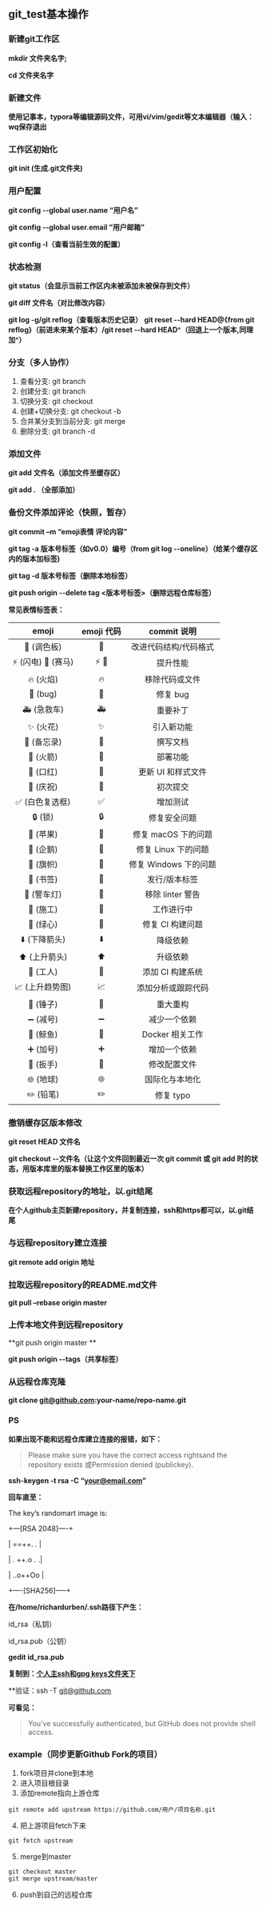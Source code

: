 ## git_test基本操作

### 新建git工作区
**mkdir 文件夹名字;**

**cd 文件夹名字**

### 新建文件
**使用记事本，typora等编辑源码文件，可用vi/vim/gedit等文本编辑器（输入：wq保存退出**

### 工作区初始化
**git init (生成.git文件夹)**

### 用户配置
**git config --global user.name “用户名”**

**git config --global user.email “用户邮箱”**

**git config -l（查看当前生效的配置）**

### 状态检测
**git status（会显示当前工作区内未被添加未被保存到文件）**

**git diff 文件名（对比修改内容）**

**git log -g/git reflog（查看版本历史记录）**
**git reset --hard HEAD@{from git reflog}（前进未来某个版本）/git reset --hard HEAD^（回退上一个版本,同理加^）**

### 分支（多人协作）
1. 查看分支: git branch
2. 创建分支: git branch <name>
3. 切换分支: git checkout <name>
4. 创建+切换分支: git checkout -b <name>
5. 合并某分支到当前分支: git merge <name>
6. 删除分支: git branch -d <name>
  
### 添加文件 
**git add 文件名（添加文件至缓存区）**

**git add . （全部添加）**

### 备份文件添加评论（快照，暂存）
**git commit –m “emoji表情 评论内容”**

**git tag -a 版本号标签（如v0.0）编号（from git log --oneline）（给某个缓存区内的版本加标签)**

**git tag -d 版本号标签（删除本地标签）**

**git push origin --delete tag <版本号标签>（删除远程仓库标签）**

**常见表情标签表：**

| emoji| emoji 代码| 	commit 说明|
| :---:| :----: | :----: |
| :art: (调色板) | :art: | 改进代码结构/代码格式 |
| :zap: (闪电) :racehorse: (赛马) | :zap: :racehorse: | 提升性能 |
| :fire: (火焰) |	:fire:	| 移除代码或文件 |
| :bug: (bug) | :bug: | 修复 bug |
| :ambulance: (急救车)	| :ambulance: |	重要补丁 |
| :sparkles: (火花) | :sparkles: | 引入新功能 |
| :memo: (备忘录) | :memo: | 撰写文档 |
| :rocket: (火箭)	| :rocket: | 部署功能 |
| :lipstick: (口红) | :lipstick: | 更新 UI 和样式文件 |
| :tada: (庆祝) | :tada: | 初次提交 |
| :white_check_mark: (白色复选框) | :white_check_mark: | 增加测试 |
| :lock: (锁) | :lock: | 修复安全问题 |
| :apple: (苹果) | :apple: | 修复 macOS 下的问题 |
| :penguin: (企鹅) |  :penguin:  | 修复 Linux 下的问题 |
| :checkered_flag: (旗帜) | :checkered_flag:  | 修复 Windows 下的问题 |
| :bookmark: (书签) | :bookmark: | 发行/版本标签 |
| :rotating_light: (警车灯) | :rotating_light: | 移除 linter 警告 |
| :construction: (施工)  | :construction: | 工作进行中 |
| :green_heart: (绿心) |  :green_heart: |  修复 CI 构建问题 |
| :arrow_down: (下降箭头) | :arrow_down: | 降级依赖 |
| :arrow_up: (上升箭头) | :arrow_up: | 升级依赖 |
| :construction_worker: (工人) | :construction_worker: | 添加 CI 构建系统 |
| :chart_with_upwards_trend: (上升趋势图) |:chart_with_upwards_trend: | 添加分析或跟踪代码 |
| :hammer: (锤子)	 | :hammer:	 | 重大重构 |
| :heavy_minus_sign: (减号) | :heavy_minus_sign: | 减少一个依赖 |
| :whale: (鲸鱼) | :whale: | Docker 相关工作 |
| :heavy_plus_sign: (加号) | :heavy_plus_sign: | 增加一个依赖 |
| :wrench: (扳手) | :wrench: | 修改配置文件 |
| :globe_with_meridians: (地球) | :globe_with_meridians: | 国际化与本地化 |
| :pencil2: (铅笔) | :pencil2: | 修复 typo |

### 撤销缓存区版本修改
**git reset HEAD 文件名**

**git checkout --文件名（让这个文件回到最近一次 git commit 或 git add 时的状态，用版本库里的版本替换工作区里的版本）**

### 获取远程repository的地址，以.git结尾
**在个人github主页新建repository，并复制连接，ssh和https都可以，以.git结尾**

### 与远程repository建立连接
**git remote add origin 地址**

### 拉取远程repository的README.md文件
**git pull –rebase origin master**

### 上传本地文件到远程repository
**git push origin master **

**git push origin --tags（共享标签）**


### 从远程仓库克隆
**git clone git@github.com:your-name/repo-name.git**

### PS
**如果出现不能和远程仓库建立连接的报错，如下：**
> Please make sure you have the correct access rightsand the repository exists 或Permission denied (publickey).

**ssh-keygen -t rsa -C “your@email.com”**

**回车直至：**

The key’s randomart image is:

+—[RSA 2048]—-+

| ==++. . |

| . ++.o . .|

| ..o++Oo |

+—-[SHA256]—–+

**在/home/richardurben/.ssh路径下产生：**

id_rsa（私钥）

id_rsa.pub（公钥）

**gedit id_rsa.pub**

**复制到：[个人主ssh和gpg keys文件夹下](https://github.com/settings/keys)**

**验证：ssh -T git@github.com 

**可看见：**
> You’ve successfully authenticated, but GitHub does not provide shell access.

### example（同步更新Github Fork的项目）
1. fork项目并clone到本地
2. 进入项目根目录
3. 添加remote指向上游仓库
~~~ git
git remote add upstream https://github.com/用户/项目名称.git
~~~
4. 把上游项目fetch下来
~~~ git
git fetch upstream
~~~
5. merge到master
~~~ git
git checkout master
git merge upstream/master
~~~
6. push到自己的远程仓库


